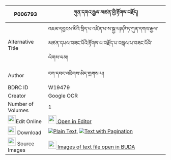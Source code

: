 |P006793|ཀུན་དགའ་རྒྱལ་མཚན་གྱི་རྟོགས་བརྗོད། 
| --- | --- 
|Alternative Title |འཇམ་དབྱངས་མིའི་སྲིད་པ་འཛིན་པ་ས་སྐྱ་པཎཌི་ཏ་ཀུན་དགའ་རྒྱལ་མཚན་དཔལ་བཟང་པོའི་རྟོགས་པ་བརྗོད་པ་བསྐལ་པ་བཟང་པོའི་ལེགས་ལམ།
|Author| ངག་དབང་འཇིགས་མེད་གྲགས་པ།
|BDRC ID | W19479
|Creator | Google OCR
|Number of Volumes| 1
|<img width="25" src="https://img.icons8.com/color/25/000000/edit-property.png">Edit Online| [<img width="25" src="https://avatars.githubusercontent.com/u/45091458?s=200&v=4"> Open in Editor](http://editor.openpecha.org/P006793)
|<img width="25" src="https://img.icons8.com/fluent/48/000000/download-2.png"/>  Download | [![](https://img.icons8.com/color/20/000000/txt.png)Plain Text](https://github.com/Openpecha/P006793/releases/download/v1/kunga_gyaltsen_gyi_tokjo_plain_P006793.zip), [![](https://img.icons8.com/color/20/000000/txt.png)Text with Pagination](https://github.com/Openpecha/P006793/releases/download/v1/kunga_gyaltsen_gyi_tokjo_pages_P006793.zip)
|<img width="25" src="https://img.icons8.com/plasticine/100/000000/pictures-folder.png"/>  Source Images | [<img width="25" src="https://library.bdrc.io/icons/BUDA-small.svg"> Images of text file open in BUDA](https://library.bdrc.io/show/bdr:W19479)